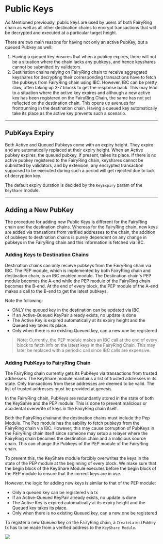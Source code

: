 # Public Keys

As Mentioned previously, public keys are used by users of both FairyRing chain as well as all other destination chains to encrypt transactions that will be decrypted and executed at a particular target height.

There are two main reasons for having not only an active PubKey, but a queued Pubkey as well:

1. Having a queued key ensures that when a pubkey expires, there will not be a situation where the chain lacks any pubkeys, and hence keyshares cannot be submitted by validators.
2. Destination chains relying on FairyRing chain to receive aggregated keyshares for decrypting their corresponding transactions have to fetch the pubkeys from FairyRing chain using IBC. However, IBC can be pretty slow, often taking up 3-7 blocks to get the response back. This may lead to a situation where the active key expires and although a new active key has been registered on the FairyRing Chain, the same has not yet reflected on the destination chain. This opens up avenues for frontrunning in the destination chain. Having a queued key automatically take its place as the active key prevents such a scenario.

---

## PubKeys Expiry

Both Active and Queued Pubkeys come with an expiry height. They expire and are automatically replaced at their expiry height. When an Active pubkey expires, the queued pubkey, if present, takes its place. If there is no active pubkey registered to the FairyRing chain, keyshares cannot be submitted by validators, and by extension, any encrypted transaction supposed to be executed during such a period will get rejected due to lack of decryption key.

The default expiry duration is decided by the `KeyExpiry` param of the `KeyShare` module.

---

## Adding a New PubKey

The procedure for adding new Public Keys is different for the FairyRing chain and the destination chains. Whereas for the FairyRing chain, new keys are added via transations from verified addresses to the chain, the addition of pubkeys to destination chains is purely dependent on any change in pubkeys in the FairyRing chain and this information is fetched via IBC.

### Adding Keys to Destination Chains

Destination chains can only recieve pubkeys from the FairyRing chain via IBC. The PEP module, which is implemented by both FairyRing chain and destination chain, is an IBC enabled module. The Destination chain's PEP module becomes the A-end while the PEP module of the FairyRing chain becomes the B-end. At the end of every block, the PEP module of the A-end makes a call to the B-end to get the latest pubkeys.

Note the following:

- ONLY the queued key in the destination can be updated via IBC
- If an Active-Queued KeyPair already exists, no update is done
- The Active Key is expired automatically at its expiry height and the Queued key takes its place.
- Only when there is no existing Queued key, can a new one be registered

> Note: Currently, the PEP module makes an IBC call at the end of every block to fetch info on the latest keys in the FairyRing Chain. This may later be replaced with a periodic call since IBC calls are expensive.

### Adding PubKeys to FairyRing Chain

The FairyRing chain currently gets its PubKeys via transactions from trusted addresses. The KeyShare module maintains a list of trusted addresses in its state. Only transactions from these addresses are deemed to be valid. The list of trusted addresses must be provided at genesis.

In the FairyRing chain, PubKeys are redundantly stored in the state of both the KeySahre and the PEP module. This is done to prevent malicious or accidental overwrite of keys in the FairyRing chain itself.

Both the FairyRing chainand the destination chains must include the Pep Module. The Pep module has the aability to fetch pubkeys from the FairyRing chain via IBC. However, this may cause corruption of PubKeys in the FairyRing chain itself since someone may setup a relayer where the FairyRing chain becomes the destination chain and a malicious source chain. This can change the Pubkeys of the PEP module of the FairyRing chain.

To prevent this, the KeyShare module forcibly overwrites the keys in the state of the PEP module at the beginning of every block. We make sure that the begin block of the KeyShare Module executes before the begin block of the PEP module to ensure that the correct keys are in use.

However, the logic for adding new keys is similar to that of the PEP module:

- Only a queued key can be registered via tx
- If an Active-Queued KeyPair already exists, no update is done
- The Active Key is expired automatically at its expiry height and the Queued key takes its place.
- Only when there is no existing Queued key, can a new one be registered

To register a new Queued key on the FairyRing chain, a `CreateLatestPubKey` tx has to be made from a verified address to the `KeyShare Module`.

![ ](https://github.com/FairBlock/fairyring/blob/audit/docs/PubKey_Update_Fairy.png?raw=true)
